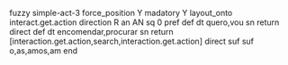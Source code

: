fuzzy simple-act-3
   force_position Y
   madatory Y
   layout_onto interact.get.action
   direction R
   an AN
   sq 0
   pref 
   def 
    dt quero,vou
    sn 
    return 
    direct 
   def 
    dt encomendar,procurar
    sn 
    return [interaction.get.action,search,interaction.get.action]
    direct 
   suf 
   suf o,as,amos,am
end
